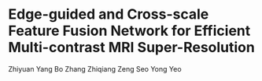 # Edge-guided and Cross-scale Feature Fusion Network for Efficient Multi-contrast MRI Super-Resolution
Zhiyuan Yang Bo Zhang Zhiqiang Zeng Seo Yong Yeo
